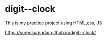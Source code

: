 # digit--clock

This is my practice project using HTML,css, JS

 https://surensurendar.github.io/digit--clock/
